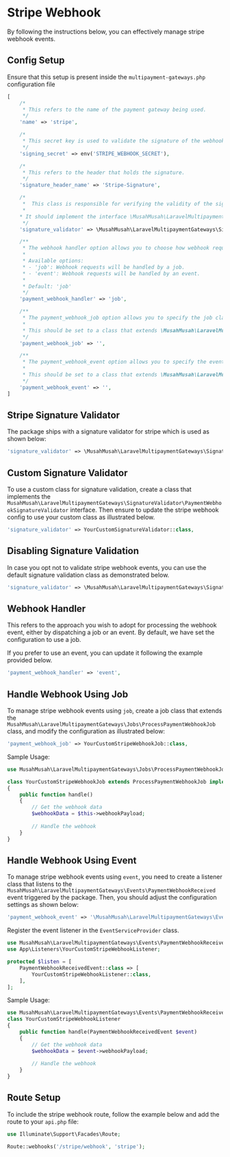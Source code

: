 # Stripe Webhook

By following the instructions below, you can effectively manage stripe webhook events.

## Config Setup

Ensure that this setup is present inside the `multipayment-gateways.php` configuration file

```php
[
    /*
     * This refers to the name of the payment gateway being used.
     */
    'name' => 'stripe',

    /*
     * This secret key is used to validate the signature of the webhook call.
     */
    'signing_secret' => env('STRIPE_WEBHOOK_SECRET'),

    /*
     * This refers to the header that holds the signature.
     */
    'signature_header_name' => 'Stripe-Signature',

    /*
     *  This class is responsible for verifying the validity of the signature header.
     *
    * It should implement the interface \MusahMusah\LaravelMultipaymentGateways\SignatureValidator\PaymentWebhookSignatureValidator.
     */
    'signature_validator' => \MusahMusah\LaravelMultipaymentGateways\SignatureValidator\StripeSignatureValidator::class,

    /**
     * The webhook handler option allows you to choose how webhook requests are handled in your application.
     *
     * Available options:
     * - 'job': Webhook requests will be handled by a job.
     * - 'event': Webhook requests will be handled by an event.
     *
     * Default: 'job'
     */
    'payment_webhook_handler' => 'job',

    /**
     * The payment_webhook_job option allows you to specify the job class that will be used to process webhook requests for payment methods.
     *
     * This should be set to a class that extends \MusahMusah\LaravelMultipaymentGateways\Jobs\ProcessPaymentWebhookJob.
     */
    'payment_webhook_job' => '',

    /**
     * The payment_webhook_event option allows you to specify the event class that will be used to process webhook requests for payment methods.
     *
     * This should be set to a class that extends \MusahMusah\LaravelMultipaymentGateways\Events\PaymentWebhookReceivedEvent.
     */
    'payment_webhook_event' => '',
]
```

## Stripe Signature Validator 
The package ships with a signature validator for stripe which is used as shown below:

```php
'signature_validator' => \MusahMusah\LaravelMultipaymentGateways\SignatureValidator\StripeSignatureValidator::class,
```

## Custom Signature Validator 
To use a custom class for signature validation, create a class that implements the `MusahMusah\LaravelMultipaymentGateways\SignatureValidator\PaymentWebhookSignatureValidator` interface. Then ensure to update the stripe webhook config to use your custom class as illustrated below.

```php
'signature_validator' => YourCustomSignatureValidator::class,
```

## Disabling Signature Validation
In case you opt not to validate stripe webhook events, you can use the default signature validation class as demonstrated below.

```php
'signature_validator' => \MusahMusah\LaravelMultipaymentGateways\SignatureValidator\DefaultSignatureValidator::class,
```

## Webhook Handler

This refers to the approach you wish to adopt for processing the webhook event, either by dispatching a job or an event. By default, we have set the configuration to use a job.

If you prefer to use an event, you can update it following the example provided below.

```php
'payment_webhook_handler' => 'event',
```

## Handle Webhook Using Job
To manage stripe webhook events using `job`, create a job class that extends the `MusahMusah\LaravelMultipaymentGateways\Jobs\ProcessPaymentWebhookJob` class, and modify the configuration as illustrated below:

```php
'payment_webhook_job' => YourCustomStripeWebhookJob::class,
```

Sample Usage:

```php
use MusahMusah\LaravelMultipaymentGateways\Jobs\ProcessPaymentWebhookJob;

class YourCustomStripeWebhookJob extends ProcessPaymentWebhookJob implements ShouldQueue
{
    public function handle()
    {
        // Get the webhook data
        $webhookData = $this->webhookPayload;
        
        // Handle the webhook
    }
}
```

## Handle Webhook Using Event
To manage stripe webhook events using `event`, you need to create a listener class that listens to the `MusahMusah\LaravelMultipaymentGateways\Events\PaymentWebhookReceived` event triggered by the package. Then, you should adjust the configuration settings as shown below:

```php
'payment_webhook_event' => '\MusahMusah\LaravelMultipaymentGateways\Events\PaymentWebhookReceivedEvent',
```

Register the event listener in the `EventServiceProvider` class.

```php
use MusahMusah\LaravelMultipaymentGateways\Events\PaymentWebhookReceivedEvent;
use App\Listeners\YourCustomStripeWebhookListener;

protected $listen = [
    PaymentWebhookReceivedEvent::class => [
        YourCustomStripeWebhookListener::class,
    ],
];
```

Sample Usage:

```php
use MusahMusah\LaravelMultipaymentGateways\Events\PaymentWebhookReceivedEvent;
class YourCustomStripeWebhookListener
{
    public function handle(PaymentWebhookReceivedEvent $event)
    {
        // Get the webhook data
        $webhookData = $event->webhookPayload;
      
        // Handle the webhook
    }
}
```

## Route Setup
To include the stripe webhook route, follow the example below and add the route to your `api.php` file:

```php
use Illuminate\Support\Facades\Route;

Route::webhooks('/stripe/webhook', 'stripe');
```
